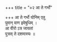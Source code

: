 +++
title = "०२ आ ते गर्भो"

+++
आ ते गर्भो योनिम् एतु  
पुमान् वाण इवेषुधिम् ।  
आ वीरो ऽत्र जायतां  
पुत्रस् ते दशमास्यः ॥